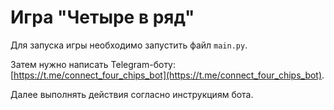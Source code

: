 # Игра "Четыре в ряд"

Для запуска игры необходимо запустить файл `main.py`.

Затем нужно написать Telegram-боту: [https://t.me/connect_four_chips_bot](https://t.me/connect_four_chips_bot).

Далее выполнять действия согласно инструкциям бота.